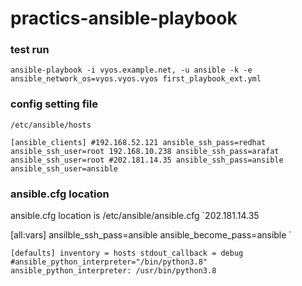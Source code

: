 # practics-ansible-playbook
### test run

`ansible-playbook -i vyos.example.net, -u ansible -k -e ansible_network_os=vyos.vyos.vyos first_playbook_ext.yml`

### config setting file 
`/etc/ansible/hosts`

`[ansible_clients]
#192.168.52.121 ansible_ssh_pass=redhat ansible_ssh_user=root
192.168.10.238 ansible_ssh_pass=arafat ansible_ssh_user=root
#202.181.14.35 ansible_ssh_pass=ansible ansible_ssh_user=ansible`

### ansible.cfg location

ansible.cfg location is /etc/ansible/ansible.cfg
`202.181.14.35

[all:vars]
ansilble_ssh_pass=ansible
ansible_become_pass=ansible
`

`[defaults]
inventory = hosts
stdout_callback = debug
#ansible_python_interpreter="/bin/python3.8"
ansible_python_interpreter: /usr/bin/python3.8
`
